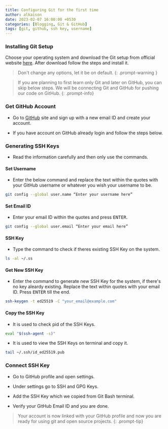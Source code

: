 ```yaml
---
title: Configuring Git for the first time 
author: alkaison
date: 2023-02-07 16:00:00 +0530
categories: [Blogging, Git & GitHub]
tags: [git, github, ssh key, username]
---
```


### Installing Git Setup

Choose your operating system and download the Git setup from official website [here](https://git-scm.com/downloads). After download follow the steps and install it.

> Don't change any options, let it be on default.
{: .prompt-warning }

> If you are planning to first learn only Git and later on GitHub, you can skip below steps. We will be connecting Git and GitHub for pushing our code on GitHub.
{: .prompt-info}

### Get GitHub Account

- Go to [GitHub](https://github.com) site and sign up with a new email ID and create your account. 

- If you have account on GitHub already login and follow the steps below.

### Generating SSH Keys 

- Read the information carefully and then only use the commands.

#### Set Username

- Enter the below command and replace the text within the quotes with your GitHub username or whatever you wish your username to be.

```bash
git config --global user.name “Enter your username here”
```

#### Set Email ID

- Enter your email ID within the quotes and press <kbd>ENTER</kbd>.

```bash
git config --global user.email “Enter your email here”
```

#### SSH Key

- Type the command to check if theres existing SSH Key on the system.

```bash
ls -al ~/.ss
```

#### Get New SSH Key 

- Enter the command to generate new SSH Key for the system, if there's no key aleardy existing. Replace the text within quotes with your email ID. Press <kbd>ENTER</kbd> till the end.

```bash
ssh-keygen -t ed25519 -C "your_email@example.com"
```

#### Copy the SSH Key

- It is used to check pid of the SSH Keys.

```bash
eval "$(ssh-agent -s)"
```

- It is used to view the SSH Keys on terminal and copy it.

```bash
tail ~/.ssh/id_ed25519.pub
```

### Connect SSH Key 

- Go to  GitHub profile and open settings. 

- Under settings go to SSH and GPG Keys.

- Add the SSH Key which we copied from Git Bash terminal.

- Verify your GitHub Email ID and you are done.

> Your account is now linked with your GitHub profile and now you are ready for using git and open source projects.
{: .prompt-tip}